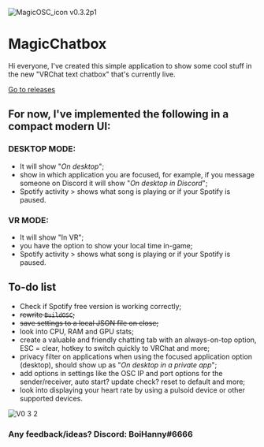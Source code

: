 
![MagicOSC_icon](https://user-images.githubusercontent.com/114599052/194428052-3e5d0018-4a96-405d-b2e2-c7db16d02940.png) v0.3.2p1

# MagicChatbox
Hi everyone, I've created this simple application to show some cool stuff in the new "VRChat text chatbox" that's currently live.

[Go to releases](https://github.com/BoiHanny/vrcosc-magicchatbox/releases)

## For now, I've implemented the following in a compact modern UI:

### __DESKTOP MODE:__
- It will show "*On desktop*";
- show in which application you are focused, for example, if you message someone on Discord it will show "*On desktop in Discord*";
- Spotify activity > shows what song is playing or if your Spotify is paused.

### __VR MODE:__
- It will show "In VR";
- you have the option to show your local time in-game;
- Spotify activity > shows what song is playing or if your Spotify is paused.

## To-do list
- Check if Spotify free version is working correctly;
- ~~rewrite `BuildOSC`;~~
- ~~save settings to a local JSON file on close;~~
- look into CPU, RAM and GPU stats;
- create a valuable and friendly chatting tab with an always-on-top option, ESC = clear, hotkey to switch quickly to VRChat and more;
- privacy filter on applications when using the focused application option (desktop), should show up as "*On desktop in a private app*";
- add options in settings like the OSC IP and port options for the sender/receiver, auto start? update check? reset to default and more;
- look into displaying your heart rate by using a pulsoid device or other supported devices.

![V0 3 2](https://user-images.githubusercontent.com/114599052/197355959-83441bed-2b27-469e-974f-53acbc0badf9.png)

### Any feedback/ideas? Discord: BoiHanny#6666



